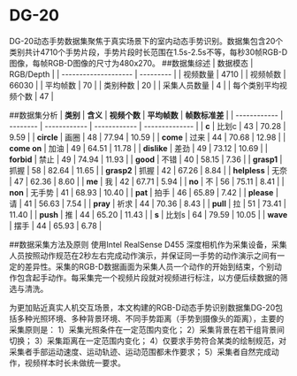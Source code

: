 # DG-20
DG-20动态手势数据集聚焦于真实场景下的室内动态手势识别。数据集包含20个类别共计4710个手势片段，手势片段时长范围在1.5s-2.5s不等，每秒30帧RGB-D图像，每帧RGB-D图像的尺寸为480x270。
##数据集综述
| 数据模态             | RGB/Depth |
| -------------------- | --------- |
| 视频数量             | 4710      |
| 视频帧数             | 66030     |
| 平均帧数             | 70        |
| 类别种数             | 20        |
| 采集人员数量         | 4         |
| 每个类别平均视频个数 | 47        |


##数据集分析
| **类别**     | **含义** | **视频个数** | **平均帧数** | **帧数标准差** |
| ------------ | -------- | ------------ | ------------ | -------------- |
| **c**        | 比划c    | 43           | 70.28        | 9.59           |
| **circle**   | 画圈     | 48           | 77.94        | 10.59          |
| **come**     | 过来     | 44           | 70.68        | 12.98          |
| **come on**  | 加油     | 49           | 64.51        | 11.78          |
| **dislike**  | 差劲     | 49           | 73.12        | 10.69          |
| **forbid**   | 禁止     | 49           | 74.94        | 11.93          |
| **good**     | 不错     | 40           | 58.15        | 7.36           |
| **grasp1**   | 抓握     | 58           | 82.64        | 11.65          |
| **grasp2**   | 抓握     | 42           | 67.26        | 8.84           |
| **helpless** | 无奈     | 47           | 62.36        | 8.60           |
| **me**       | 我       | 42           | 67.71        | 5.94           |
| **no**       | 不       | 56           | 75.11        | 8.41           |
| **non**      | 无手势   | 41           | 68.93        | 10.40          |
| **pat**      | 拍手     | 46           | 65.89        | 7.42           |
| **please**   | 请       | 41           | 56.63        | 7.54           |
| **pray**     | 祈求     | 44           | 70.36        | 8.43           |
| **pull**     | 拉       | 51           | 73.41        | 11.40          |
| **push**     | 推       | 44           | 65.20        | 11.43          |
| **s**        | 比划s    | 64           | 79.59        | 10.05          |
| **wave**     | 摆手     | 44           | 65.93        | 6.78           |


##数据采集方法及原则
使用Intel RealSense D455 深度相机作为采集设备，采集人员按照动作规范在2秒左右完成动作演示，并保证同一手势的动作演示之间有一定的差异性。采集的RGB-D数据画面为采集人员一个动作的开始到结束，个别动作包含起手动作。每采集完一个视频片段就对视频进行标注，以方便后续数据的筛选与清洗。

为更加贴近真实人机交互场景，本文构建的RGB-D动态手势识别数据集DG-20包括多种光照环境、多种背景环境、不同手势距离（手势到摄像头的距离），主要的采集原则是：
1）采集光照条件在一定范围内变化；
2）采集背景在若干组背景间切换；
3）采集距离在一定范围内变化；
4）仅要求手势符合某类的绘制规范，对采集者手部运动速度、运动轨迹、运动范围都未作要求；
5）采集者自然完成动作，视频样本时长未做统一要求。
